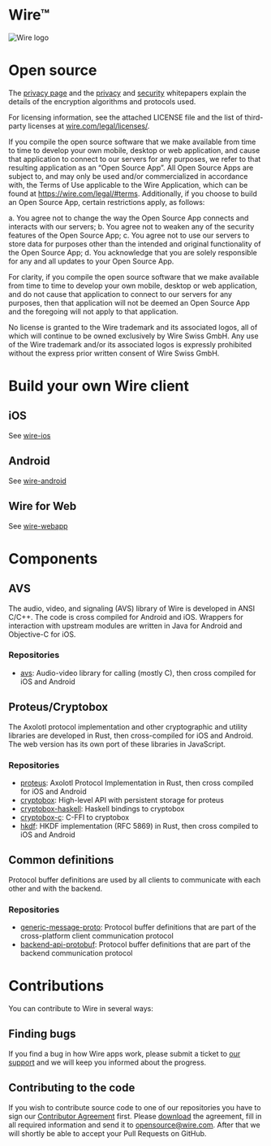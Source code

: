 # Wire™

![Wire logo](https://github.com/wireapp/wire/blob/master/assets/logo.png?raw=true)

# Open source

The [privacy page](https://wire.com/privacy/) and the [privacy](https://wire.com/resource/Wire%20Privacy%20Whitepaper/download/) and [security](https://wire.com/resource/Wire%20Security%20Whitepaper/download/) whitepapers explain the details of the encryption algorithms and protocols used.

For licensing information, see the attached LICENSE file and the list of third-party licenses at [wire.com/legal/licenses/](https://wire.com/legal/licenses/).

If you compile the open source software that we make available from time to time to develop your own mobile, desktop or web application, and cause that application to connect to our servers for any purposes, we refer to that resulting application as an “Open Source App”.  All Open Source Apps are subject to, and may only be used and/or commercialized in accordance with, the Terms of Use applicable to the Wire Application, which can be found at https://wire.com/legal/#terms.  Additionally, if you choose to build an Open Source App, certain restrictions apply, as follows:

a. You agree not to change the way the Open Source App connects and interacts with our servers; b. You agree not to weaken any of the security features of the Open Source App; c. You agree not to use our servers to store data for purposes other than the intended and original functionality of the Open Source App; d. You acknowledge that you are solely responsible for any and all updates to your Open Source App. 

For clarity, if you compile the open source software that we make available from time to time to develop your own mobile, desktop or web application, and do not cause that application to connect to our servers for any purposes, then that application will not be deemed an Open Source App and the foregoing will not apply to that application.

No license is granted to the Wire trademark and its associated logos, all of which will continue to be owned exclusively by Wire Swiss GmbH. Any use of the Wire trademark and/or its associated logos is expressly prohibited without the express prior written consent of Wire Swiss GmbH.

# Build your own Wire client

## iOS
See [wire-ios](https://github.com/wireapp/wire-ios)

## Android
See [wire-android](https://github.com/wireapp/wire-android)

## Wire for Web
See [wire-webapp](https://github.com/wireapp/wire-webapp)

# Components

## AVS

The audio, video, and signaling (AVS) library of Wire is developed in ANSI C/C++. The code is cross compiled for Android and iOS. Wrappers for interaction with upstream modules are written in Java for Android and Objective-C for iOS.

### Repositories

- [avs](https://github.com/wireapp/avs): Audio-video library for calling (mostly C), then cross compiled for iOS and Android

## Proteus/Cryptobox

The Axolotl protocol implementation and other cryptographic and utility libraries are developed in Rust, then cross-compiled for iOS and Android. The web version has its own port of these libraries in JavaScript.

### Repositories

- [proteus](https://github.com/wireapp/proteus): Axolotl Protocol Implementation in Rust, then cross compiled for iOS and Android
- [cryptobox](https://github.com/wireapp/cryptobox): High-level API with persistent storage for proteus
- [cryptobox-haskell](https://github.com/wireapp/cryptobox-haskell): Haskell bindings to cryptobox
- [cryptobox-c](https://github.com/wireapp/cryptobox-c): C-FFI to cryptobox 
- [hkdf](https://github.com/wireapp/hkdf): HKDF implementation (RFC 5869) in Rust, then cross compiled to iOS and Android

## Common definitions

Protocol buffer definitions are used by all clients to communicate with each other and with the backend.

### Repositories

- [generic-message-proto](https://github.com/wireapp/generic-message-proto): Protocol buffer definitions that are part of the cross-platform client communication protocol
- [backend-api-protobuf](https://github.com/wireapp/backend-api-protobuf): Protocol buffer definitions that are part of the backend communication protocol 

# Contributions

You can contribute to Wire in several ways:

## Finding bugs

If you find a bug in how Wire apps work, please submit a ticket to [our support](https://wire.com/support) and we will keep you informed about the progress.

## Contributing to the code

If you wish to contribute source code to one of our repositories you have to sign our [Contributor Agreement](https://github.com/wireapp/wire/raw/master/assets/Wire%20Contributor%20Agreement.pdf) first.
Please [download](https://github.com/wireapp/wire/raw/master/assets/Wire%20Contributor%20Agreement.pdf) the agreement, fill in all required information and send it to opensource@wire.com. After that we will shortly be able to accept your Pull Requests on GitHub.
